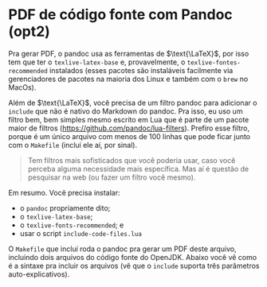 # PDF de código fonte com Pandoc (opt2)

Pra gerar PDF, o pandoc usa as ferramentas de $\text{\LaTeX}$,
por isso tem que ter o `texlive-latex-base` e, provavelmente, o
`texlive-fontes-recommended` instalados (esses pacotes são
instaláveis facilmente via gerenciadores de pacotes na maioria
dos Linux e também com o `brew` no MacOs).

Além de $\text{\LaTeX}$, você precisa de um filtro pandoc para
adicionar o `include` que não é nativo do Markdown do pandoc. Pra
isso, eu uso um filtro bem, bem simples mesmo escrito em Lua que
é parte de um pacote maior de filtros
(https://github.com/pandoc/lua-filters).  Prefiro esse filtro,
porque é um único arquivo com menos de 100 linhas que pode ficar
junto com o `Makefile` (incluí ele aí, por sinal).

> Tem filtros mais sofisticados que você poderia usar, caso você
> perceba alguma necessidade mais específica. Mas aí é questão de
> pesquisar na web (ou fazer um filtro você mesmo).

Em resumo. Você precisa instalar:

- o `pandoc` propriamente dito;
- o `texlive-latex-base`;
- o `texlive-fonts-recommended`; e
- usar o script `include-code-files.lua`

O `Makefile` que incluí roda o pandoc pra gerar um PDF deste
arquivo, incluindo dois arquivos do código fonte do OpenJDK.
Abaixo você vê como é a sintaxe pra incluir os arquivos (vê
que o `include` suporta três parâmetros auto-explicativos).
